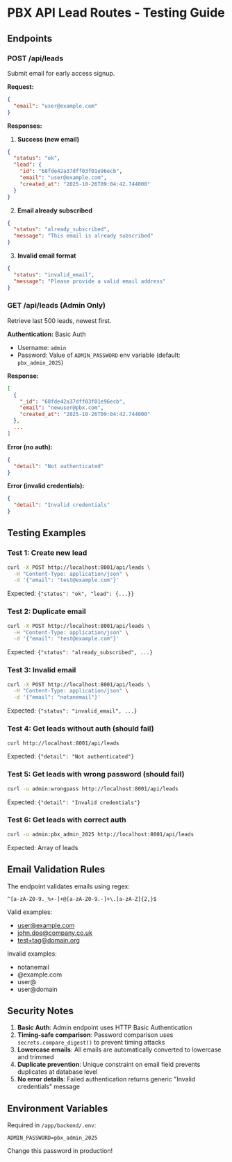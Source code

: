 # PBX API Lead Routes - Testing Guide

## Endpoints

### POST /api/leads
Submit email for early access signup.

**Request:**
```json
{
  "email": "user@example.com"
}
```

**Responses:**

1. **Success (new email)**
```json
{
  "status": "ok",
  "lead": {
    "id": "68fde42a37dff03f01e96ecb",
    "email": "user@example.com",
    "created_at": "2025-10-26T09:04:42.744000"
  }
}
```

2. **Email already subscribed**
```json
{
  "status": "already_subscribed",
  "message": "This email is already subscribed"
}
```

3. **Invalid email format**
```json
{
  "status": "invalid_email",
  "message": "Please provide a valid email address"
}
```

### GET /api/leads (Admin Only)
Retrieve last 500 leads, newest first.

**Authentication:** Basic Auth
- Username: `admin`
- Password: Value of `ADMIN_PASSWORD` env variable (default: `pbx_admin_2025`)

**Response:**
```json
[
  {
    "_id": "68fde42a37dff03f01e96ecb",
    "email": "newuser@pbx.com",
    "created_at": "2025-10-26T09:04:42.744000"
  },
  ...
]
```

**Error (no auth):**
```json
{
  "detail": "Not authenticated"
}
```

**Error (invalid credentials):**
```json
{
  "detail": "Invalid credentials"
}
```

## Testing Examples

### Test 1: Create new lead
```bash
curl -X POST http://localhost:8001/api/leads \
  -H "Content-Type: application/json" \
  -d '{"email": "test@example.com"}'
```

Expected: `{"status": "ok", "lead": {...}}`

### Test 2: Duplicate email
```bash
curl -X POST http://localhost:8001/api/leads \
  -H "Content-Type: application/json" \
  -d '{"email": "test@example.com"}'
```

Expected: `{"status": "already_subscribed", ...}`

### Test 3: Invalid email
```bash
curl -X POST http://localhost:8001/api/leads \
  -H "Content-Type: application/json" \
  -d '{"email": "notanemail"}'
```

Expected: `{"status": "invalid_email", ...}`

### Test 4: Get leads without auth (should fail)
```bash
curl http://localhost:8001/api/leads
```

Expected: `{"detail": "Not authenticated"}`

### Test 5: Get leads with wrong password (should fail)
```bash
curl -u admin:wrongpass http://localhost:8001/api/leads
```

Expected: `{"detail": "Invalid credentials"}`

### Test 6: Get leads with correct auth
```bash
curl -u admin:pbx_admin_2025 http://localhost:8001/api/leads
```

Expected: Array of leads

## Email Validation Rules

The endpoint validates emails using regex:
```
^[a-zA-Z0-9._%+-]+@[a-zA-Z0-9.-]+\.[a-zA-Z]{2,}$
```

Valid examples:
- user@example.com
- john.doe@company.co.uk
- test+tag@domain.org

Invalid examples:
- notanemail
- @example.com
- user@
- user@domain

## Security Notes

1. **Basic Auth**: Admin endpoint uses HTTP Basic Authentication
2. **Timing-safe comparison**: Password comparison uses `secrets.compare_digest()` to prevent timing attacks
3. **Lowercase emails**: All emails are automatically converted to lowercase and trimmed
4. **Duplicate prevention**: Unique constraint on email field prevents duplicates at database level
5. **No error details**: Failed authentication returns generic "Invalid credentials" message

## Environment Variables

Required in `/app/backend/.env`:
```
ADMIN_PASSWORD=pbx_admin_2025
```

Change this password in production!
